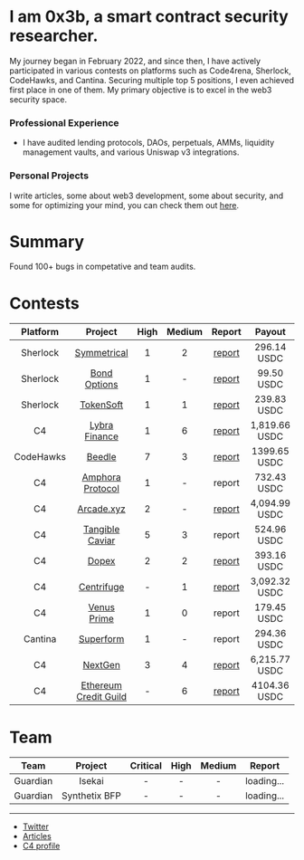 # I am 0x3b, a smart contract security researcher.

My journey began in February 2022, and since then, I have actively participated in various contests on platforms such as Code4rena, Sherlock, CodeHawks, and Cantina. Securing multiple top 5 positions, I even achieved first place in one of them. My primary objective is to excel in the web3 security space.

### Professional Experience
- I have audited lending protocols, DAOs, perpetuals, AMMs, liquidity management vaults, and various Uniswap v3 integrations.

### Personal Projects
I write articles, some about web3 development, some about security, and some for optimizing your mind, you can check them out [here](https://code4rena.com/@0x3b).

# Summary

Found 100+ bugs in competative and team audits.


# Contests 

| Platform | Project | High | Medium | Report  | Payout  | Rank |
|:--:|:--:|:--:|:--:|:--:|:--:|:--:|
| Sherlock | [Symmetrical](https://audits.sherlock.xyz/contests/85)| 1 | 2 | [report](https://github.com/0x3b33/portfolio/tree/master/sherlock/2023-06-symmetrical/report.md) | 296.14 USDC | - |
| Sherlock | [Bond Options](https://audits.sherlock.xyz/contests/99) | 1 | - | [report](https://github.com/0x3b33/portfolio/blob/master/sherlock/2023-06-bond/report.md) | 99.50 USDC | - |
| Sherlock | [TokenSoft](https://audits.sherlock.xyz/contests/100) | 1 | 1 | [report](https://github.com/0x3b33/portfolio/tree/master/sherlock/2023-06-tokensoft/report.md) | 239.83 USDC | - |
| C4 | [Lybra Finance](https://code4rena.com/contests/2023-06-lybra-finance#top) | 1 | 6 | [report](https://github.com/0x3b33/portfolio/blob/master/c4/2023-06-lybra/report.md) | 1,819.66 USDC | Top 5 |
| CodeHawks | [Beedle](https://www.codehawks.com/contests/clkbo1fa20009jr08nyyf9wbx) | 7 | 3 | [report](https://github.com/0x3b33/portfolio/blob/master/codeHawks/2023-07-beedles/report.md) | 1399.65 USDC | Top 5 |
| C4 | [Amphora Protocol](https://code4rena.com/contests/2023-07-amphora-protocol#top) | 1 | - | report | 732.43 USDC| - |
| C4 | [Arcade.xyz](https://code4rena.com/contests/2023-07-arcadexyz#top) | 2 | - | [report](https://github.com/0x3b33/portfolio/blob/master/c4/2023-07-arcade/report.md)| 4,094.99 USDC |  Top 5 |
| C4 | [Tangible Caviar](https://code4rena.com/contests/2023-08-tangible-caviar#top) | 5 | 3 | report | 524.96 USDC | - |
| C4 | [Dopex](https://code4rena.com/contests/2023-08-dopex#top) | 2 | 2 | [report](https://github.com/0x3b33/portfolio/blob/master/c4/2023-08-dopex/report.md) | 393.16 USDC| - |
| C4 | [Centrifuge](https://code4rena.com/contests/2023-09-centrifuge#top) | - | 1 | [report](https://github.com/0x3b33/portfolio/blob/master/c4/2023-09-centrifuge/report.md) | 3,092.32 USDC |  Top 3 |
| C4 | [Venus Prime](https://code4rena.com/contests/2023-09-venus-prime#top) | 1 | 0 | report | 179.45 USDC | - |
| Cantina | [Superform](https://cantina.xyz/competitions/2cd0b038-3e32-4db6-b488-0f85b6f0e49f) | 1 | - | report | 294.36 USDC | - |
| C4 | [NextGen](https://code4rena.com/audits/2023-10-nextgen#top) | 3 | 4 | [report](https://github.com/0x3b33/portfolio/blob/master/c4/2023-10-nextgen/report.md) | 6,215.77 USDC | 1st |
| C4 | [Ethereum Credit Guild](https://code4rena.com/audits/2023-12-ethereum-credit-guild#top) | - | 6 | [report](https://github.com/0x3b33/portfolio/blob/master/c4/2023-12-ecg/report.md) | 4104.36 USDC | 6th |

# Team
| Team | Project | Critical | High | Medium | Report | 
|:--:|:--:|:--:|:--:|:--:|:--:|
| Guardian | Isekai | - | - | - | loading... |
| Guardian | Synthetix BFP | - | - | - | loading... |
---

- [Twitter](https://twitter.com/0x3b338)
- [Articles](https://mirror.xyz/0x3b338e782859aE11c0B15694bc482a9aFa4A5809)
- [C4 profile](https://code4rena.com/@0x3b)